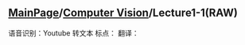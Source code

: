 ## [MainPage](../../index.md)/[Computer Vision](../README.md)/Lecture1-1(RAW)

语音识别：Youtube 转文本
标点：
翻译：

